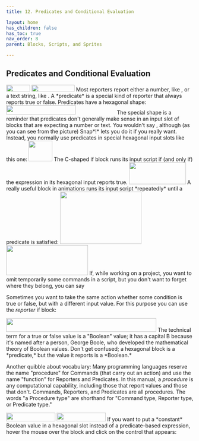 ```yaml
---
title: 12. Predicates and Conditional Evaluation

layout: home
has_children: false
has_toc: true
nav_order: 8
parent: Blocks, Scripts, and Sprites

---
```


 Predicates and Conditional Evaluation
-------------------------------------

<img src="/snap-manual/assets/images/image82.png" style="width:64px; height:18px">
<img src="/snap-manual/assets/images/image83.png" style="width:116px; height:18px">
Most reporters report either a number, like , or a
text string, like . A *predicate* is a special kind of reporter that
always reports true or false. Predicates have a hexagonal shape:

<img src="/snap-manual/assets/images/image84.png" style="width:187px; height:25px">
<img src="/snap-manual/assets/images/image85.png" style="width:103px; height:15px">
The special shape is a reminder that predicates don't
generally make sense in an input slot of blocks that are expecting a
number or text. You wouldn't say , although (as you can see from the
picture) Snap*!* lets you do it if you really want. Instead, you
normally use predicates in special hexagonal input slots like this one:

<img src="/snap-manual/assets/images/image86.png" style="width:64px; height:55px">
The C-shaped if block runs its input
script if (and only if) the expression in its hexagonal input reports
true.

<img src="/snap-manual/assets/images/image87.png" style="width:153px; height:59px">
A really useful block in animations runs
its input script *repeatedly* until a predicate is satisfied:

<img src="/snap-manual/assets/images/image88.png" style="width:219px; height:141px">
<img src="/snap-manual/assets/images/image89.png" style="width:220px; height:81px">
If, while working on a project, you want to omit
temporarily some commands in a script, but you don't want to forget
where they belong, you can say

Sometimes you want to take the same action whether some condition is
true or false, but with a different input value. For this purpose you
can use the *reporter* if block:

<img src="/snap-manual/assets/images/image90.png" style="width:404px; height:37px">
The technical term for a true or false
value is a "Boolean" value; it has a capital B because it's named after
a person, George Boole, who developed the mathematical theory of Boolean
values. Don't get confused; a hexagonal block is a *predicate,* but the
value it reports is a *Boolean.*

Another quibble about vocabulary: Many programming languages reserve the
name "procedure" for Commands (that carry out an action) and use the
name "function" for Reporters and Predicates. In this manual, a
*procedure* is any computational capability, including those that report
values and those that don't. Commands, Reporters, and Predicates are all
procedures. The words "a Procedure type" are shorthand for "Command
type, Reporter type, or Predicate type."

<img src="/snap-manual/assets/images/image91.png" style="width:132px; height:23px">
<img src="/snap-manual/assets/images/image92.png" style="width:132px; height:23px">
If you want to put a *constant* Boolean
value in a hexagonal slot instead of a predicate-based expression, hover
the mouse over the block and click on the control that appears:

